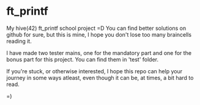 # ft_printf
My hive(42) ft_printf school project =D
You can find better solutions on github for sure, but this is mine, I hope you don't lose too many braincells reading it.

I have made two tester mains, one for the mandatory part and one for the bonus part for this project. You can find them in 'test' folder. 

If you're stuck, or otherwise interested, I hope this repo can help your journey in some ways atleast, even though it can be, at times, a bit hard to read.

=)
